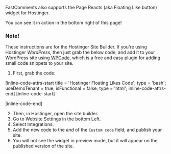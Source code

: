 FastComments also supports the Page Reacts (aka Floating Like button) widget for Hostinger.

You can see it in action in the bottom right of this page!

### Note!

These instructions are for the Hostinger Site Builder. If you're using Hostinger *WordPress*, then just grab the below code, and add it to your WordPress site
using [WPCode](https://wordpress.org/plugins/insert-headers-and-footers/), which is a free and easy plugin for adding small code snippets to your site.

1. First, grab the code:

[inline-code-attrs-start title = 'Hostinger Floating Likes Code'; type = 'bash'; useDemoTenant = true; isFunctional = false; type = 'html';  inline-code-attrs-end]
[inline-code-start]
<script src="https://cdn.fastcomments.com/js/embed-page-likes-floating.min.js?v=2" async></script>
<div id="fastcomments-page-likes-floating"></div>
<script>
    (function () {
        function tryLoad() {
            if (typeof window.FastCommentsEmbedPageLikesFloating !== undefined) {
                window.FastCommentsEmbedPageLikesFloating(document.getElementById('fastcomments-page-likes-floating'), {
                    tenantId: 'demo'
                });
            } else {
                setTimeout(tryLoad, 50);
            }
        }

        tryLoad();
    })();
</script>
[inline-code-end]

2. Then, in Hostinger, open the site builder.
3. Go to Website Settings in the bottom Left.
4. Select Integrations.
5. Add the new code to the *end* of the `Custom code` field, and publish your site.
6. You will not see the widget in preview mode, but it will appear on the published version of the site.
